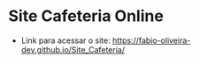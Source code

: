 # Site Cafeteria Online

- Link para acessar o site: https://fabio-oliveira-dev.github.io/Site_Cafeteria/

